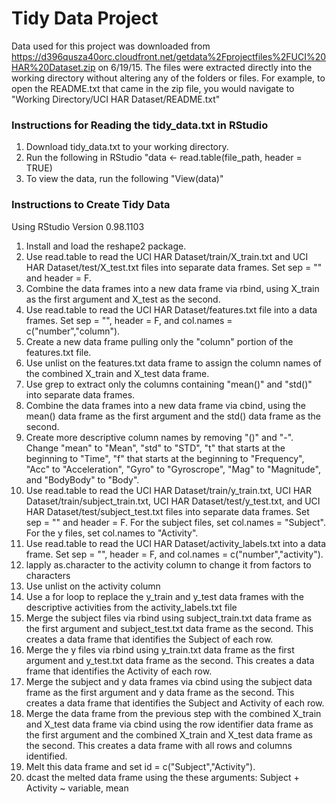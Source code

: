 # Tidy Data Project
Data used for this project was downloaded from https://d396qusza40orc.cloudfront.net/getdata%2Fprojectfiles%2FUCI%20HAR%20Dataset.zip on 6/19/15. The files were extracted directly into the working directory without altering any of the folders or files. For example, to open the README.txt that came in the zip file, you would navigate to "Working Directory/UCI HAR Dataset/README.txt"

### Instructions for Reading the tidy_data.txt in RStudio

1. Download tidy_data.txt to your working directory.
2. Run the following in RStudio "data <- read.table(file_path, header = TRUE)
3. To view the data, run the following "View(data)"

### Instructions to Create Tidy Data

Using RStudio Version 0.98.1103

1. Install and load the reshape2 package.
2. Use read.table to read the UCI HAR Dataset/train/X_train.txt and UCI HAR Dataset/test/X_test.txt files into separate data frames. Set sep = "" and header = F.
3. Combine the data frames into a new data frame via rbind, using X_train as the first argument and X_test as the second.
4. Use read.table to read the UCI HAR Dataset/features.txt file into a data frames. Set sep = "", header = F, and col.names = c("number","column").
5. Create a new data frame pulling only the "column" portion of the features.txt file.
6. Use unlist on the features.txt data frame to assign the column names of the combined X_train and X_test data frame.
7. Use grep to extract only the columns containing "mean()" and "std()" into separate data frames.
8. Combine the data frames into a new data frame via cbind, using the mean() data frame as the first argument and the std() data frame as the second.
9. Create more descriptive column names by removing "()" and "-". Change "mean" to "Mean", "std" to "STD", "t" that starts at the beginning to "Time", "f" that starts at the beginning to "Frequency", "Acc" to "Acceleration", "Gyro" to "Gyroscrope", "Mag" to "Magnitude", and "BodyBody" to "Body".
10. Use read.table to read the UCI HAR Dataset/train/y_train.txt, UCI HAR Dataset/train/subject_train.txt, UCI HAR Dataset/test/y_test.txt, and UCI HAR Dataset/test/subject_test.txt files into separate data frames. Set sep = "" and header = F. For the subject files, set col.names = "Subject". For the y files, set col.names to "Activity".
11. Use read.table to read the UCI HAR Dataset/activity_labels.txt into a data frame. Set sep = "", header = F, and col.names = c("number","activity").
11. lapply as.character to the activity column to change it from factors to characters
12. Use unlist on the activity column
13. Use a for loop to replace the y_train and y_test data frames with the descriptive activities from the activity_labels.txt file
14. Merge the subject files via rbind using subject_train.txt data frame as the first argument and subject_test.txt data frame as the second. This creates a data frame that identifies the Subject of each row.
15. Merge the y files via rbind using y_train.txt data frame as the first argument and y_test.txt data frame as the second. This creates a data frame that identifies the Activity of each row.
16. Merge the subject and y data frames via cbind using the subject data frame as the first argument and y data frame as the second. This creates a data frame that identifies the Subject and Activity of each row.
17. Merge the data frame from the previous step with the combined X_train and X_test data frame via cbind using the row identifier data frame as the first argument and the combined X_train and X_test data frame as the second. This creates a data frame with all rows and columns identified.
18. Melt this data frame and set id = c("Subject","Activity").
19. dcast the melted data frame using the these arguments: Subject + Activity ~ variable, mean
